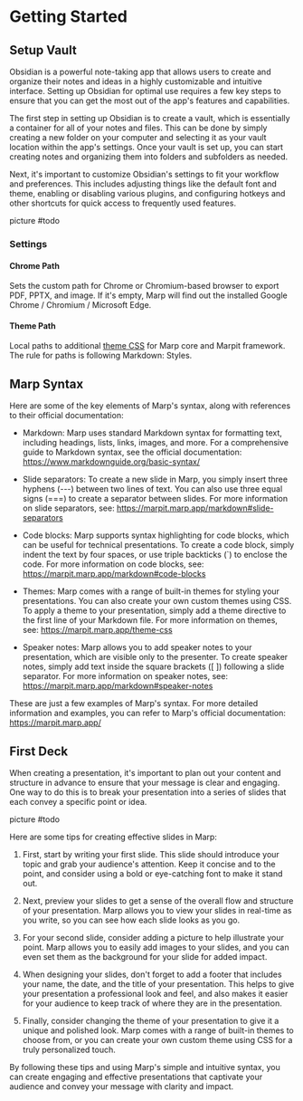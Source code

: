# Getting Started

## Setup Vault

Obsidian is a powerful note-taking app that allows users to create and organize their notes and ideas in a highly customizable and intuitive interface. Setting up Obsidian for optimal use requires a few key steps to ensure that you can get the most out of the app's features and capabilities.

The first step in setting up Obsidian is to create a vault, which is essentially a container for all of your notes and files. This can be done by simply creating a new folder on your computer and selecting it as your vault location within the app's settings. Once your vault is set up, you can start creating notes and organizing them into folders and subfolders as needed.

Next, it's important to customize Obsidian's settings to fit your workflow and preferences. This includes adjusting things like the default font and theme, enabling or disabling various plugins, and configuring hotkeys and other shortcuts for quick access to frequently used features.

picture #todo

### Settings

#### Chrome Path

Sets the custom path for Chrome or Chromium-based browser to export PDF, PPTX, and image. If it\'s empty, Marp will find out the installed Google Chrome / Chromium / Microsoft Edge.

#### Theme Path

Local paths to additional [theme CSS](https://marpit.marp.app/theme-css) for Marp core and Marpit framework. The rule for paths is following Markdown: Styles.

## Marp Syntax

Here are some of the key elements of Marp's syntax, along with references to their official documentation:

- Markdown: Marp uses standard Markdown syntax for formatting text, including headings, lists, links, images, and more. For a comprehensive guide to Markdown syntax, see the official documentation: https://www.markdownguide.org/basic-syntax/

- Slide separators: To create a new slide in Marp, you simply insert three hyphens (---) between two lines of text. You can also use three equal signs (===) to create a separator between slides. For more information on slide separators, see: https://marpit.marp.app/markdown#slide-separators

- Code blocks: Marp supports syntax highlighting for code blocks, which can be useful for technical presentations. To create a code block, simply indent the text by four spaces, or use triple backticks (`) to enclose the code. For more information on code blocks, see: https://marpit.marp.app/markdown#code-blocks

- Themes: Marp comes with a range of built-in themes for styling your presentations. You can also create your own custom themes using CSS. To apply a theme to your presentation, simply add a theme directive to the first line of your Markdown file. For more information on themes, see: https://marpit.marp.app/theme-css

- Speaker notes: Marp allows you to add speaker notes to your presentation, which are visible only to the presenter. To create speaker notes, simply add text inside the square brackets ([ ]) following a slide separator. For more information on speaker notes, see: https://marpit.marp.app/markdown#speaker-notes

These are just a few examples of Marp's syntax. For more detailed information and examples, you can refer to Marp's official documentation: https://marpit.marp.app/

## First Deck

When creating a presentation, it's important to plan out your content and structure in advance to ensure that your message is clear and engaging. One way to do this is to break your presentation into a series of slides that each convey a specific point or idea.

picture #todo

Here are some tips for creating effective slides in Marp:

1. First, start by writing your first slide. This slide should introduce your topic and grab your audience's attention. Keep it concise and to the point, and consider using a bold or eye-catching font to make it stand out.

2. Next, preview your slides to get a sense of the overall flow and structure of your presentation. Marp allows you to view your slides in real-time as you write, so you can see how each slide looks as you go.

3. For your second slide, consider adding a picture to help illustrate your point. Marp allows you to easily add images to your slides, and you can even set them as the background for your slide for added impact.

4. When designing your slides, don't forget to add a footer that includes your name, the date, and the title of your presentation. This helps to give your presentation a professional look and feel, and also makes it easier for your audience to keep track of where they are in the presentation.

5. Finally, consider changing the theme of your presentation to give it a unique and polished look. Marp comes with a range of built-in themes to choose from, or you can create your own custom theme using CSS for a truly personalized touch.

By following these tips and using Marp's simple and intuitive syntax, you can create engaging and effective presentations that captivate your audience and convey your message with clarity and impact.